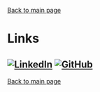 [Back to main page](./../README.md)

# Links

[![LinkedIn](https://img.shields.io/badge/LinkedIn-0077B5?style=for-the-badge&logo=linkedin&logoColor=white)](https://www.linkedin.com/in/etutkugayda/)
[![GitHub](https://img.shields.io/badge/GitHub-100000?style=for-the-badge&logo=github&logoColor=white)](https://github.com/xkyleann)
---

[Back to main page](./../README.md)
